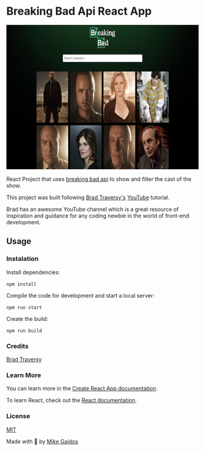 # Breaking Bad Api React App

![appogImage](src/img/siteogIMage.jpg)

React Project that uses [breaking bad api](https://breakingbadapi.com/documentation) to show and filter the cast of the show.

This project was built following [Brad Traversy's](https://github.com/bradtraversy) [YouTube](https://www.youtube.com/watch?v=YaioUnMw0mo&ab_channel=TraversyMedia) tutorial.

Brad has an awesome YouTube channel which is a great resource of inspiration and guidance for any coding newbie in the world of front-end development.

## Usage

### Instalation

Install dependencies:

```
npm install
```

Compile the code for development and start a local server:

```
npm run start
```

Create the build:

```
npm run build
```

### Credits

[Brad Traversy](https://github.com/bradtraversy)

### Learn More

You can learn more in the [Create React App documentation](https://facebook.github.io/create-react-app/docs/getting-started).

To learn React, check out the [React documentation](https://reactjs.org/).

### License

[MIT](License)

Made with :green_heart: by [Mike Gajdos](https://github.com/MikeGajdos)
